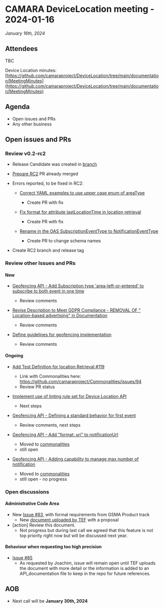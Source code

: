 # CAMARA DeviceLocation meeting - 2024-01-16

*January 16th, 2024*

## Attendees

TBC


Device Location minutes: [https://github.com/camaraproject/DeviceLocation/tree/main/documentation/MeetingMinutes](https://github.com/camaraproject/DeviceLocation/tree/main/documentation/MeetingMinutes)

## Agenda

* Open issues and PRs
* Any other business
  
## Open issues and PRs

### Review v0.2-rc2

- Release Candidate was created in [branch](https://github.com/camaraproject/DeviceLocation/tree/release-0.2.0-rc)
- [Prepare RC2](https://github.com/camaraproject/DeviceLocation/pull/134) PR already merged
- Errors reported, to be fixed in RC2:
  - [Correct YAML examples to use upper case enum of areaType](https://github.com/camaraproject/DeviceLocation/issues/136)
    - Create PR with fix

  - [Fix format for attribute lastLocationTime in location retrieval](https://github.com/camaraproject/DeviceLocation/issues/137)
    - Create PR with fix

  - [Rename in the OAS SubscriptionEventType to NotificationEventType](https://github.com/camaraproject/DeviceLocation/issues/139)
    - Create PR to change schema names

- Create RC2 branch and release tag

### Review other Issues and PRs

#### New

  - [Geofencing API - Add Subscription type 'area-left-or-entered' to subscribe to both event in one time](https://github.com/camaraproject/DeviceLocation/issues/138)
    - Review comments

  - [Revise Description to Meet GDPR Compliance - REMOVAL OF " Location-based advertising" in Documentation](https://github.com/camaraproject/DeviceLocation/issues/135)
    - Review comments

  - [Define guidelines for geofencing implementation](https://github.com/camaraproject/DeviceLocation/issues/133)
    - Review comments

#### Ongoing

* [Add Test Definition for location Retrieval #119](https://github.com/camaraproject/DeviceLocation/pull/119/files)
  - Link with Commonalities here: https://github.com/camaraproject/Commonalities/issues/94
  - Review PR status

* [Implement use of linting rule set for Device Location API](https://github.com/camaraproject/DeviceLocation/issues/125)
  - Next steps

* [Geofencing API - Defining a standard behavior for first event](https://github.com/camaraproject/DeviceLocation/issues/124)
  - Review comments, next steps

* [Geofencing API - Add "format: uri" to notificationUrl](https://github.com/camaraproject/DeviceLocation/issues/118)
  - Moved to [commonalities](https://github.com/camaraproject/Commonalities/issues/93)
  - still open

* [Geofencing API - Adding capability to manage max number of notification](https://github.com/camaraproject/DeviceLocation/issues/111)
  - Moved to [commonalities](https://github.com/camaraproject/Commonalities/issues/90)
  - still open - no progress


### Open discussions

#### Administrative Code Area

* New [Issue #83](https://github.com/camaraproject/DeviceLocation/issues/83), with formal requirements from GSMA Product track
  - New [document uploaded by TEF](https://github.com/camaraproject/DeviceLocation/files/12856149/AdminCode.Proposal.-.Draft_20230926.docx) with a proposal
* [action] Review this document. 
    - Not progress but during last call we agreed that this feature is not top priority right now but will be discussed next year.


#### Behaviour when requesting too high precision

* [Issue #85](https://github.com/camaraproject/DeviceLocation/issues/85)
  - As requested by Joachim, issue will remain open until TEF uploads the document with more detail or the information is added to an API_documentation file to keep in the repo for future references.

## AOB

- Next call will be **January 30th, 2024**

<p>

